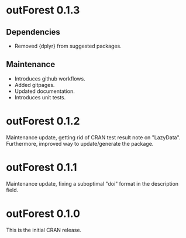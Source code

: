 # outForest 0.1.3

## Dependencies

- Removed {dplyr} from suggested packages.

## Maintenance

- Introduces github workflows.
- Added gitpages.
- Updated documentation.
- Introduces unit tests.

# outForest 0.1.2 

Maintenance update, getting rid of CRAN test result note on "LazyData".
Furthermore, improved way to update/generate the package.

# outForest 0.1.1

Maintenance update, fixing a suboptimal "doi" format in the description field.

# outForest 0.1.0

This is the initial CRAN release.
